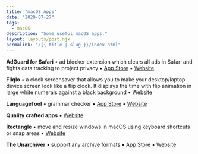 ```yaml
---
title: "macOS Apps"
date: "2020-07-27"
tags:
  - macOS
description: "Some useful macOS apps."
layout: layouts/post.njk
permalink: "/{{ title | slug }}/index.html"
---
```


**AdGuard for Safari** • ad blocker extension which clears all ads in Safari and fights data tracking to project privacy • [App Store](https://apps.apple.com/ua/app/adguard-for-safari/id1440147259) • [Website](https://adguard.com/en/welcome.html)

**Fliqlo** • a clock screensaver that allows you to make your desktop/laptop device screen look like a flip clock. It displays the time with flip animation in large white numerals against a black background • [Website](https://fliqlo.com/)

**LanguageTool** • grammar checker • [App Store](https://apps.apple.com/ua/app/languagetool-grammar-checker/id1534275760) • [Website](https://languagetool.org/)

**Quality crafted apps** • [Website](https://sindresorhus.com/apps)

**Rectangle** • move and resize windows in macOS using keyboard shortcuts or snap areas • [Website](https://rectangleapp.com)

**The Unarchiver** • support any archive formats • [App Store](https://apps.apple.com/ua/app/the-unarchiver/id425424353) • [Website](https://theunarchiver.com/)
